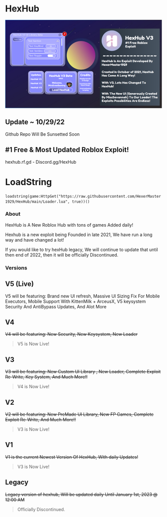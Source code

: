 # HexHub

![HexHub Banner](https://raw.githubusercontent.com/HexerMaster1929/HexHub/main/HexHubBanner2.png)

## Update ~ 10/29/22

Github Repo Will Be Sunsetted Soon

## #1 Free & Most Updated Roblox Exploit!

hexhub.rf.gd - Discord.gg/HexHub

# LoadString

`loadstring(game:HttpGet("https://raw.githubusercontent.com/HexerMaster1929/HexHub/main/Loader.lua", true))()`

### About

HexHub is A New Roblox Hub with tons of games Added daily!

Hexhub is a new exploit being Founded in late 2021, We have run a long way and have changed a lot!

If you would like to try hexHub legacy, We will continue to update that until then end of 2022, then it will be officially Discontinued.

### Versions

## V5 (Live) 

V5 will be featuring: Brand new UI refresh, Massive UI Sizing Fix For Mobile Executors, Mobile Support With KittenMilk + ArceusX, V5 keysystem Security And AntiBypass Updates, And Alot More

## V4 

~~V4 will be featuring: New Security, New Keysystem, New Loader~~

> V5 is Now Live!


## V3  

 ~~V3 will be featuring: New Custom UI Library , New Loader, Complete Exploit Re-Write, Key System, And Much More!!~~

> V4 is Now Live!

## V2 

~~V2 will be featuring: New PreMade UI Library, New FP Games, Complete Exploit Re-Write, And Much More!!~~

> V3 is Now Live!

## V1

~~V1 is the current Newest Version Of HexHub, With daily Updates!~~

> V3 is Now Live!

## Legacy

~~Legacy version of hexhub, Will be updated daily Until January 1st, 2023 @ 12:00 AM~~

> Officially Discontinued.
